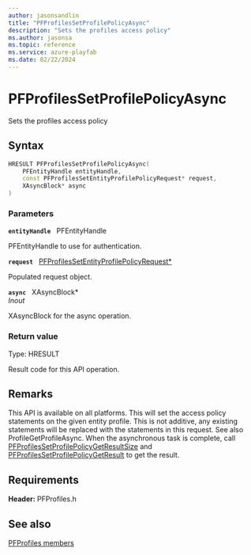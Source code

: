 ```yaml
---
author: jasonsandlin
title: "PFProfilesSetProfilePolicyAsync"
description: "Sets the profiles access policy"
ms.author: jasonsa
ms.topic: reference
ms.service: azure-playfab
ms.date: 02/22/2024
---
```


# PFProfilesSetProfilePolicyAsync  

Sets the profiles access policy  

## Syntax  
  
```cpp
HRESULT PFProfilesSetProfilePolicyAsync(  
    PFEntityHandle entityHandle,  
    const PFProfilesSetEntityProfilePolicyRequest* request,  
    XAsyncBlock* async  
)  
```  
  
### Parameters  
  
**`entityHandle`** &nbsp; PFEntityHandle  
  
PFEntityHandle to use for authentication.  
  
**`request`** &nbsp; [PFProfilesSetEntityProfilePolicyRequest*](../../pfprofilestypes/structs/pfprofilessetentityprofilepolicyrequest.md)  
  
Populated request object.  
  
**`async`** &nbsp; XAsyncBlock*  
*_Inout_*  
  
XAsyncBlock for the async operation.  
  
  
### Return value
Type: HRESULT
  
Result code for this API operation.
  
## Remarks  
  
This API is available on all platforms. This will set the access policy statements on the given entity profile. This is not additive, any existing statements will be replaced with the statements in this request. See also ProfileGetProfileAsync. When the asynchronous task is complete, call [PFProfilesSetProfilePolicyGetResultSize](pfprofilessetprofilepolicygetresultsize.md) and [PFProfilesSetProfilePolicyGetResult](pfprofilessetprofilepolicygetresult.md) to get the result.
  
## Requirements  
  
**Header:** PFProfiles.h
  
## See also  
[PFProfiles members](../pfprofiles_members.md)  

  
  
